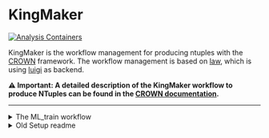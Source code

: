 # KingMaker


[![Analysis Containers](https://github.com/KIT-CMS/kingmaker-images/actions/workflows/deploy-base-images.yml/badge.svg?branch=main)](https://github.com/KIT-CMS/kingmaker-images/actions/workflows/deploy-base-images.yml)

KingMaker is the workflow management for producing ntuples with the [CROWN](github.com/KIT-CMS/CROWN) framework. The workflow management is based on [law](github.com/riga/law), which is using [luigi](https://github.com/spotify/luigi) as backend.

**⚠ Important: A detailed description of the KingMaker workflow to produce NTuples can be found in the [CROWN documentation](https://crown.readthedocs.io/en/latest/kingmaker.html#).**

---

<details>
  <summary>The ML_train workflow</summary>

# The ML_train workflow
---
## Workflow

The ML_train workflow currently contains a number of the tasks necessary for the `htt-ml` analysis. The-`NMSSM` analysis is currently not yet supported. It should be noted, that all created files are stored in remote storage and might be subject to file caching under certain circumstances.
The tasks , located in are:

1. [CreateTrainingDataShard](processor/tasks/MLTraining.py#L30)
    Remote workflow task that creates the process-datasets for the machine learning tasks from the config files you provide. The task uses the `ntuples` and `friend trees` described in the [Sample setup](https://github.com/tvoigtlaender/sm-htt-analysis/tree/master/utils/setup_samples.sh). These dependencies are currently not checked by LAW. Also uses the [create_training_datashard](https://github.com/tvoigtlaender/sm-htt-analysis/tree/master/ml_datasets/create_training_datashard.py) script. \
    The task branches each return a root file that consists of one fold of one of the processes described in the provided configs. These files can then be used for the machine learning tasks.
2. [RunTraining](processor/tasks/MLTraining.py#L141)
    Remote workflow task that performs the neural network training using GPU resources if possible. Uses the [Tensorflow_training](https://github.com/tvoigtlaender/sm-htt-analysis/tree/master/ml_trainings/Tensorflow_training.py) script. The hyperparameters of this training are set by the provided config files.\
    Each branch task returns a set of files for one fold of one training specified in the configs. Each set includes the trained `.h5` model, the preprocessing object as a `.pickle` file and a graph of the loss as a `.pdf` and `.png`. The task also returns a set of files that can be used with the [lwtnn](https://github.com/lwtnn/lwtnn) package.
3. [RunTesting](processor/tasks/MLTraining.py#L415)
    Remote workflow task that performs a number of tests on the trained neural network using GPU resources if possible. Uses the [ml_tests](https://github.com/tvoigtlaender/sm-htt-analysis/tree/master/ml_tests) scripts. The tests return a number plots and their `.json` files in a tarball, which is copied to the remote storage. The plots include confusion, efficiency, purity, 1D-taylor and taylor ranking.
5. [RunAllAnalysisTrainings](processor/tasks/MLTraining.py#L707)
    Task to run all trainings described in the configs.

## Run ML_train

Normally, the `ML_train` workflow can be run by running the `RunAllAnalysisTrainings` task:

```bash

law run RunAllAnalysisTrainings --analysis-config <Analysis configs>

```
Alternatively a single training/testing can be performed by using the `RunTraining`/`RunTesting` task directly:
```bash

law run RunTraining --training-information '[["<Training name>","<Training configs>"]]'
law run RunTesting --training-information '[["<Training name>","<Training configs>"]]'

```
Similarly it is possible to create only a single data-shard:

```bash

law run CreateTrainingDataShard --datashard-information '[["<Process name>", "<Process class>"]]' --process-config-dirs '["<Process dir>"]'

```

An example of how the above scripts could look like with the example configs: 
```bash

law run RunAllAnalysisTrainings --analysis-config ml_configs/example_configs/sm.yaml
law run RunTraining --training-information '[["sm_2018_mt","ml_configs/example_configs/trainings.yaml"]]'
law run RunTesting --training-information '[["sm_2018_mt","ml_configs/example_configs/trainings.yaml"]]'
law run CreateTrainingDataShard --datashard-information '[["2018_mt_ggh", "ggh"]]' --process-config-dirs '["ml_configs/example_configs/processes"]'

```
---
# Configurations, not set in the `ml_config` config files.
There are a number of parameters to be set in the [luigi](lawluigi_configs/ML_train_luigi.cfg) and [law](lawluigi_configs/ML_train_law.cfg) config files:

- `ENV_NAME`: The Environment used in all non-batch jobs. Can be set individually for each batch job.
- `additional_files`: What files should be transfered into a batch job in addition to the usual ones (`lawluigi_configs`, `processor` and `law`).
- `production_tag`: Can be any string. Used to differentiate the runs. Default is a unique timestamp.
- A number of htcondor specific settings that can be adjusted if necessary.

Useful command line arguments:
1. `--workers`; The number of tasks that are handled simultaneously. 
2. `--print-status -1`; Return the current status of all tasks involved in the workflow. 
3. `--remove-output -1`; Remove all output files of tasks.

</details>


<details>
  <summary>Old Setup readme</summary>


## Setup

Setting up KingMaker should be straight forward:

```sh
git clone --recursive git@github.com:KIT-CMS/KingMaker.git
cd KingMaker
source setup.sh <Analysis Name>
```

this should setup the environment specified in the luigi.cfg file (located at `lawluigi_configs/<Analysis Name>_luigi.cfg`), which includes all needed packages.
The environment is sourced from the conda instance located at `/cvmfs/etp.kit.edu/LAW_envs/conda_envs/miniconda/` if possible. 
If the relevant environment is not available this way, the environment will be set up in a local conda instance.
The environment files are located at `kingmaker-images/KingMaker_envs/<Analysis Name>_env.cfg`.
In addition other files are installed depending on the analysis.

A list of available analyses can be found in the `setup.sh` script or by running 
```sh
source setup.sh -l
```

In addition a `luigid` scheduler is also started if there isn't one running already. 

When setting up an already cloned version, a
```sh
source setup.sh <Analysis Name>
```
is enough.
</details>
